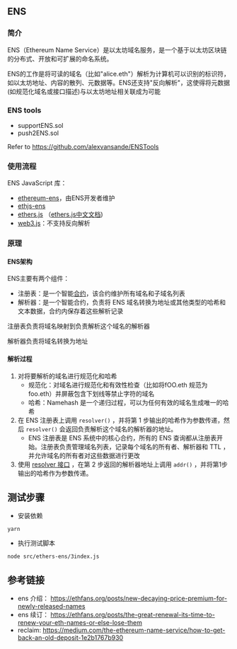 ## ENS

### 简介

ENS（Ethereum Name Service）是以太坊域名服务，是一个基于以太坊区块链的分布式、开放和可扩展的命名系统。

ENS的工作是将可读的域名（比如"alice.eth"）解析为计算机可以识别的标识符，如以太坊地址、内容的散列、元数据等。ENS还支持"反向解析"，这使得将元数据(如规范化域名或接口描述)与以太坊地址相关联成为可能

### ENS tools

- supportENS.sol
- push2ENS.sol

Refer to https://github.com/alexvansande/ENSTools

### 使用流程

ENS JavaScript 库：

- [ethereum-ens](https://www.npmjs.com/package/ethereum-ens)，由ENS开发者维护
- [ethjs-ens](https://www.npmjs.com/package/ethjs-ens)
- [ethers.js](https://github.com/ethers-io/ethers.js) （[ethers.js中文文档](https://learnblockchain.cn/docs/ethers.js/))
- [web3.js](https://web3js.readthedocs.io/en/1.0/web3-eth-ens.html)：不支持反向解析

### 原理

#### ENS架构

ENS主要有两个组件：

- 注册表：是一个智能[合约](https://github.com/ensdomains/ens/blob/master/contracts/ENS.sol)，该合约维护所有域名和子域名列表
- 解析器：是一个智能合约，负责将 ENS 域名转换为地址或其他类型的哈希和文本数据，合约内保存着这些解析记录

注册表负责将域名映射到负责解析这个域名的解析器

解析器负责将域名转换为地址

#### 解析过程

1. 对将要解析的域名进行规范化和哈希
   - 规范化：对域名进行规范化和有效性检查（比如将fOO.eth 规范为 foo.eth）并屏蔽包含下划线等禁止字符的域名
   - 哈希：Namehash 是一个递归过程，可以为任何有效的域名生成唯一的哈希
2. 在 ENS 注册表上调用 `resolver()` ，并将第 1 步输出的哈希作为参数传递，然后 `resolver()` 会返回负责解析这个域名的解析器的地址。
   - ENS 注册表是 ENS 系统中的核心合约，所有的 ENS 查询都从注册表开始。注册表负责管理域名列表，记录每个域名的所有者、解析器和 TTL ，并允许域名的所有者对这些数据进行更改
3. 使用 [resolver 接口](https://github.com/ensdomains/resolvers/blob/master/contracts/Resolver.sol) ，在第 2 步返回的解析器地址上调用 `addr()` ，并将第1步输出的哈希作为参数传递。

## 测试步骤  
- 安装依赖  
```
yarn
```

- 执行测试脚本  
```
node src/ethers-ens/3index.js
```

## 参考链接

- ens 介绍： <https://ethfans.org/posts/new-decaying-price-premium-for-newly-released-names>
- ens 续订： <https://ethfans.org/posts/the-great-renewal-its-time-to-renew-your-eth-names-or-else-lose-them>
- reclaim: <https://medium.com/the-ethereum-name-service/how-to-get-back-an-old-deposit-1e2b1767b930>

